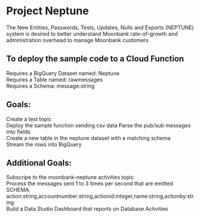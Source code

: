 # Project Neptune
The New Entities, Passwords, Tests, Updates, Nulls and Exports (NEPTUNE) system is desired to better understand Moonbank rate-of-growth and administration overhead to manage Moonbank customers

## To deploy the sample code to a Cloud Function  
Requires a BigQuery Dataset named: Neptune  
Requires a Table named: rawmessages  
Requires a Schema:  message:string  

## Goals:  
Create a test topic  
Deploy the sample function sending csv data 
Parse the pub/sub messages into fields  
Create a new table in the neptune dataset with a matching schema  
Stream the rows into BigQuery  

## Additional Goals:  
Subscripe to the moonbank-neptune activities topic  
Process the messages sent 1 to 3 times per second that are emitted    
SCHEMA: action:string,accountnumber:string,actionid:integer,name:string,actionby:string  
Build a Data Studio Dashboard that reports on Database Activities   


